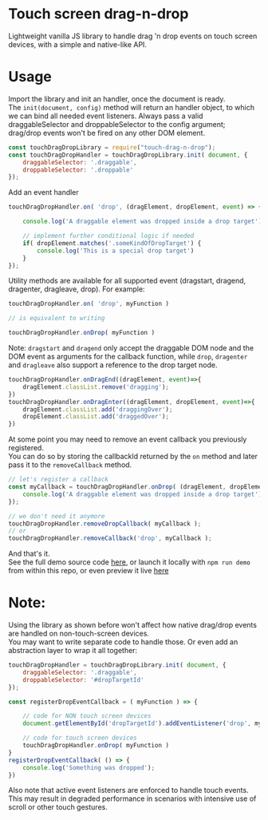 # Touch screen drag-n-drop
Lightweight vanilla JS library to handle drag 'n drop events on touch screen devices, with a simple and native-like API.

# Usage
Import the library and init an handler, once the document is ready.\
The ```init(document, config)``` method will return an handler object, to which we can bind all needed event listeners.
Always pass a valid draggableSelector and droppableSelector to the config argument; drag/drop events won't be fired on any other DOM element.
```js
const touchDragDropLibrary = require("touch-drag-n-drop");
const touchDragDropHandler = touchDragDropLibrary.init( document, {
    draggableSelector: '.draggable',
    droppableSelector: '.droppable'
});
```

Add an event handler
```js
touchDragDropHandler.on( 'drop', (dragElement, dropElement, event) => {

    console.log('A draggable element was dropped inside a drop target');

    // implement further conditional logic if needed
    if( dropElement.matches('.someKindOfDropTarget') {
        console.log('This is a special drop target')
    }
});
```

Utility methods are available for all supported event (dragstart, dragend, dragenter, dragleave, drop). For example:
```js
touchDragDropHandler.on( 'drop', myFunction )

// is equivalent to writing

touchDragDropHandler.onDrop( myFunction )
```

Note: ```dragstart``` and ```dragend``` only accept the draggable DOM node and the DOM event as arguments for the callback function, while ```drop```, ```dragenter``` and ```dragleave``` also support a reference to the drop target node.
```js
touchDragDropHandler.onDragEnd((dragElement, event)=>{
    dragElement.classList.remove('dragging');
})
touchDragDropHandler.onDragEnter((dragElement, dropElement, event)=>{
    dragElement.classList.add('draggingOver');
    dropElement.classList.add('draggedOver');
})
```

At some point you may need to remove an event callback you previously registered.\
You can do so by storing the callbackId returned by the ```on``` method and later pass it to the ```removeCallback``` method.
```js
// let's register a callback
const myCallback = touchDragDropHandler.onDrop( (dragElement, dropElement) => {
    console.log('A draggable element was dropped inside a drop target');
});

// we don't need it anymore
touchDragDropHandler.removeDropCallback( myCallback );
// or
touchDragDropHandler.removeCallback('drop', myCallback );
```

And that's it.\
See the full demo source code [here](https://github.com/giorgiogilbert/touch-drag-n-drop/blob/main/demo), or launch it locally with
```npm run demo```
from within this repo, or even preview it live [here](http://www.giorgiogilberti.it/touch-drag-n-drop/index.html)

# Note:

Using the library as shown before won't affect how native drag/drop events are handled on non-touch-screen devices.\
You may want to write separate code to handle those. Or even add an abstraction layer to wrap it all together:
```js
touchDragDropHandler = touchDragDropLibrary.init( document, {
    draggableSelector: '.draggable',
    droppableSelector: '#dropTargetId'
});

const registerDropEventCallback = ( myFunction ) => {

    // code for NON touch screen devices
    document.getElementById('dropTargetId').addEventListener('drop', myFunction )

    // code for touch screen devices
    touchDragDropHandler.onDrop( myFunction )
}
registerDropEventCallback( () => {
    console.log('Something was dropped');
})
```

Also note that active event listeners are enforced to handle touch events. 
This may result in degraded performance in scenarios with intensive use of scroll or other touch gestures.
